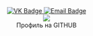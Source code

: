 <div id="badges" align="center">
  <a href= "https://vk.com/sempiternal89">
    <img src = "https://img.shields.io/badge/VK-blue?style=for-the-badge&logo=VK&logoColor=white" alt= "VK Badge" />
  </a>

  <a href= "https://mail.google.com/mail/u/1/#inbox">
    <img src = "https://img.shields.io/badge/EMAIL-red?style=for-the-badge&logo=Gmail&logoColor=white" alt= "Email Badge" />
      </a>
  </div>

<div id="viewproof" align="center" >
  <img src = "https://komarev.com/ghpvc/?username=Samurai214567&style=flat-square&color=blue"/>
</div>

<div id="heythere" align="center"
<hi> Профиль на GITHUB </hi>
</div>  
